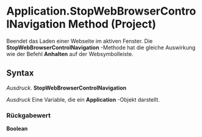
# Application.StopWebBrowserControlNavigation Method (Project)

Beendet das Laden einer Webseite im aktiven Fenster. Die  **StopWebBrowserControlNavigation** -Methode hat die gleiche Auswirkung wie der Befehl **Anhalten** auf der Websymbolleiste.


## Syntax

 _Ausdruck_. **StopWebBrowserControlNavigation**

 _Ausdruck_ Eine Variable, die ein **Application** -Objekt darstellt.


### Rückgabewert

 **Boolean**

